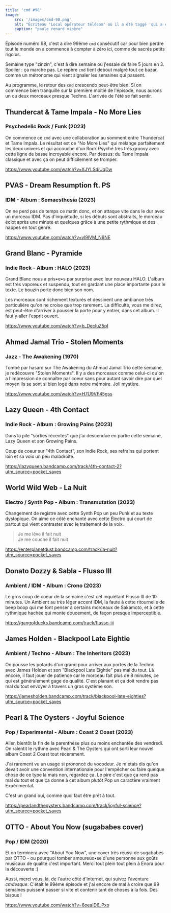 ```yaml
---
title: 'cmd #98'
image:
    src: '/images/cmd-98.png'
    alt: "Écriteau 'Local opérateur télécom' où il a été taggé 'qui a été privatisé'"
    caption: "poule renard vipère"
---
```


Épisode numéro 98, c'est à dire 99ème `cmd` consécutif car pour bien perdre tout le monde on a commencé à compter à zéro ici, comme de sacrés petits rigolos.

Semaine type "zinzin", c'est à dire semaine où j'essaie de faire 5 jours en 3. Spoiler : ça marche pas. Le repère `cmd` tient debout malgré tout ce bazar, comme un métronome qui vient signaler les semaines qui passent.

Au programme, le retour des `cmd` crescendo peut-être bien. Si on commence bien tranquille sur la première moitié de l'épisode, nous aurons un ou deux morceaux presque Techno. L'arrivée de l'été se fait sentir.



## Thundercat & Tame Impala - No More Lies

### Psychedelic Rock / Funk (2023)

On commence ce `cmd` avec une collaboration au somment entre Thundercat et Tame Impala. Le résultat est ce "No More Lies" qui mélange parfaitement les deux univers et qui accouche d'un Rock Psyché très très groovy avec cette ligne de basse incroyable encore. Par dessus: du Tame Impala classique et avec ça on peut difficilement se tromper.

https://www.youtube.com/watch?v=XJYLSdiUqDw



## PVAS - Dream Resumption ft. PS

### IDM - Album : Somaesthesia (2023)

On ne perd pas de temps ce matin donc, et on attaque vite dans le dur avec un morceau IDM. Pas d'inquiétude, si les débuts sont abstraits, le morceau éclot après une minute et quelques grâce à une petite rythmique et des nappes en tout genre.

https://www.youtube.com/watch?v=yl9lVM_N6NE



## Grand Blanc - Pyramide

### Indie Rock - Album : HALO (2023)

Grand Blanc nous a pris•e•s par surprise avec leur nouveau HALO. L'album est très vaporeux et suspendu, tout en gardant une place importante pour le texte. Le bouzin porte donc bien son nom. 

Les morceaux sont richement texturés et dessinent une ambiance très particulière qu'on ne croise que trop rarement. La difficulté, vous me direz, est peut-être d'arriver à pousser la porte pour y entrer, dans cet album. Il faut y aller l'esprit ouvert.

https://www.youtube.com/watch?v=b_DecIuZ5pI



## Ahmad Jamal Trio - Stolen Moments

### Jazz - The Awakening (1970)

Tombé par hasard sur The Awakening du Ahmad Jamal Trio cette semaine, je redécouvre "Stolen Moments". Il y a des morceaux comme celui-ci qu'on a l'impression de connaître par coeur sans pour autant savoir dire par quel moyen ils se sont si bien logé dans notre mémoire. Joli mystère.

https://www.youtube.com/watch?v=H7U9VF45gss



## Lazy Queen - 4th Contact

### Indie Rock - Album : Growing Pains (2023)

Dans la pile "sorties récentes" que j'ai descendue en partie cette semaine, Lazy Queen et son Growing Pains.

Coup de coeur sur "4th Contact", son Indie Rock, ses refrains qui portent loin et sa voix un peu maladroite.

https://lazyqueen.bandcamp.com/track/4th-contact-2?utm_source=pocket_saves



## World Wild Web - La Nuit

### Electro / Synth Pop - Album : Transmutation (2023)

Changement de registre avec cette Synth Pop un peu Punk et au texte dystopique. On aime ce côté enchanté avec cette Électro qui court de partout qui vient contraster avec le traitement de la voix.

> Je me lève il fait nuit <br />
> Je me couche il fait nuit <br />

https://enterplanetdust.bandcamp.com/track/la-nuit?utm_source=pocket_saves



## Donato Dozzy & Sabla - Flusso III

### Ambient / IDM - Album : Crono (2023)

Le gros coup de coeur de la semaine c'est cet inquiétant Flusso III de 10 minutes. Un Ambient au très léger accent IDM, la faute à cette ritournelle de beep boop qui me font penser à certains morceaux de Sakamoto, et à cette rythmique hachée qui monte doucement, de façon presque imperceptible.

https://gangofducks.bandcamp.com/track/flusso-iii



## James Holden - Blackpool Late Eightie

### Ambient / Techno - Album : The Inheritors (2023)

On pousse les potards d'un grand pour arriver aux portes de la Techno avec James Holden et son "Blackpool Late Eightie" pas mal du tout. Là encore, il faut jouer de patience car le morceau fait plus de 8 minutes, ce qui est généralement gage de qualité. C'est planant et ça doit rendre pas mal du tout envoyer à travers un gros système son.

https://jamesholden.bandcamp.com/track/blackpool-late-eighties?utm_source=pocket_saves



## Pearl & The Oysters - Joyful Science

### Pop / Experimental - Album : Coast 2 Coast (2023)

Aller, bientôt la fin de la parenthèse plus ou moins enchantée des vendredi. On ralentit le rythme avec Pearl & The Oysters qui ont sorti leur nouvel album Coast 2 Coast tout récemment.

J'ai rarement vu un usage si prononcé du vocodeur. Je m'étais dis qu'on devait avoir une convention internationale pour l'empêcher ou faire quelque chose de ce type là mais non, regardez ça. Le pire c'est que ça rend pas mal du tout et que ça donne à cet album plutôt Pop un caractère vraiment Expérimental. 

C'est un grand oui, comme quoi faut être prêt à tout.

https://pearlandtheoysters.bandcamp.com/track/joyful-science?utm_source=pocket_saves



## OTTO - About You Now (sugababes cover)

### Pop / IDM (2020)

Et on terminera avec "About You Now", une cover très réussi de sugababes par OTTO - ou pourquoi tomber amoureux•se d'une personne aux goûts musicaux de qualité c'est important. Merci tout plein tout plein à Enora pour la découverte :) 

Aussi, merci vous, là, de l'autre côté d'internet, qui suivez l'aventure _cmdesque_. C'était le 99ème épisode et j'ai encore de mal à croire que 99 semaines puissent passer si vite et contenir tant de choses à la fois. Des bisous !

https://www.youtube.com/watch?v=6oealD6_Pxo

